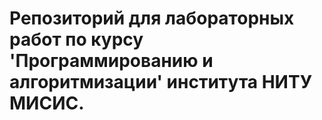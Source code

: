 # Репозиторий для лабораторных работ по курсу 'Программированию и алгоритмизации' института НИТУ МИСИС.